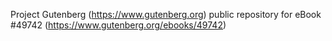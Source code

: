 Project Gutenberg (https://www.gutenberg.org) public repository for eBook #49742 (https://www.gutenberg.org/ebooks/49742)
